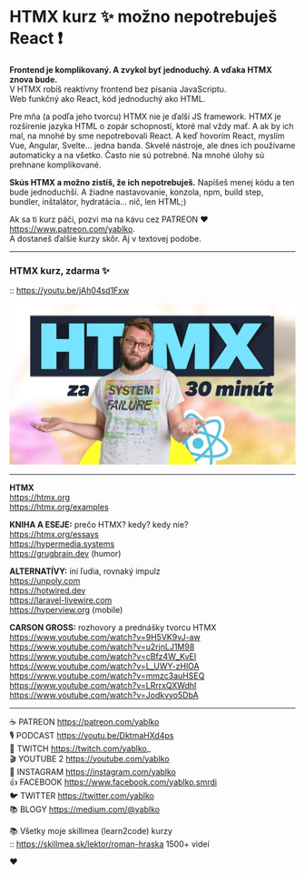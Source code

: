 # HTMX kurz ✨ možno nepotrebuješ React ❗️

**Frontend je komplikovaný. A zvykol byť jednoduchý. A vďaka HTMX znova bude.**  
V HTMX robíš reaktívny frontend bez písania JavaScriptu.  
Web funkčný ako React, kód jednoduchý ako HTML.  

Pre mňa (a podľa jeho tvorcu) HTMX nie je ďalší JS framework. HTMX je rozšírenie jazyka HTML o zopár schopností, ktoré mal vždy mať. A ak by ich mal, na mnohé by sme nepotrebovali React. A keď hovorím React, myslím Vue, Angular, Svelte... jedna banda. Skvelé nástroje, ale dnes ich používame automaticky a na všetko. Často nie sú potrebné. Na mnohé úlohy sú prehnane komplikované.

**Skús HTMX a možno zistíš, že ich nepotrebuješ.** Napíšeš menej kódu a ten bude jednoduchší. A žiadne nastavovanie, konzola, npm, build step, bundler, inštalátor, hydratácia... nič, len HTML;)

Ak sa ti kurz páči, pozvi ma na kávu cez PATREON ♥️ https://www.patreon.com/yablko.  
A dostaneš ďalšie kurzy skôr. Aj v textovej podobe.  

---

### HTMX kurz, zdarma ✨  
:: https://youtu.be/jAh04sd1Fxw

[![youtube tutorial link](play.this.vid.webp)](https://youtu.be/jAh04sd1Fxw)

---

**HTMX**  
https://htmx.org  
https://htmx.org/examples  
  
**KNIHA A ESEJE:** prečo HTMX? kedy? kedy nie?  
https://htmx.org/essays  
https://hypermedia.systems  
https://grugbrain.dev (humor)  
  
**ALTERNATÍVY:** iní ľudia, rovnaký impulz  
https://unpoly.com  
https://hotwired.dev  
https://laravel-livewire.com  
https://hyperview.org (mobile)  
  
**CARSON GROSS:** rozhovory a prednášky tvorcu HTMX  
https://www.youtube.com/watch?v=9H5VK9vJ-aw   
https://www.youtube.com/watch?v=u2rjnLJ1M98  
https://www.youtube.com/watch?v=cBfz4W_KvEI  
https://www.youtube.com/watch?v=L_UWY-zHlOA  
https://www.youtube.com/watch?v=mmzc3auHSEQ  
https://www.youtube.com/watch?v=LRrrxQXWdhI  
https://www.youtube.com/watch?v=Jodkvyo5DbA  
  
---

☕️ PATREON https://patreon.com/yablko  
🎙 PODCAST https://youtu.be/DktmaHXd4ps  
🍿 TWITCH https://twitch.com/yablko_  
🎬 YOUTUBE 2 https://youtube.com/yablko  
📸 INSTAGRAM https://instagram.com/yablko  
👍 FACEBOOK https://www.facebook.com/yablko.smrdi  
🐦 TWITTER https://twitter.com/yablko  
📚 BLOGY https://medium.com/@yablko  
  
📚 Všetky moje skillmea (learn2code) kurzy  
:: https://skillmea.sk/lektor/roman-hraska 1500+ videí  

♥️
